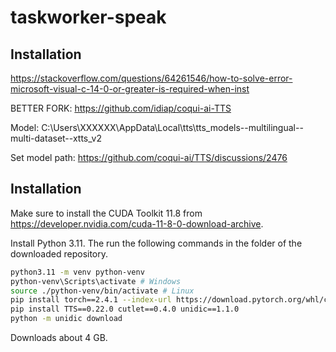 # taskworker-speak

## Installation

https://stackoverflow.com/questions/64261546/how-to-solve-error-microsoft-visual-c-14-0-or-greater-is-required-when-inst

BETTER FORK: https://github.com/idiap/coqui-ai-TTS


Model: C:\Users\XXXXXX\AppData\Local\tts\tts_models--multilingual--multi-dataset--xtts_v2

Set model path: https://github.com/coqui-ai/TTS/discussions/2476


## Installation


Make sure to install the CUDA Toolkit 11.8 from https://developer.nvidia.com/cuda-11-8-0-download-archive.

Install Python 3.11. The run the following commands in the folder of the downloaded repository.

```sh
python3.11 -m venv python-venv
python-venv\Scripts\activate # Windows
source ./python-venv/bin/activate # Linux
pip install torch==2.4.1 --index-url https://download.pytorch.org/whl/cu118
pip install TTS==0.22.0 cutlet==0.4.0 unidic==1.1.0
python -m unidic download
```

Downloads about 4 GB.
